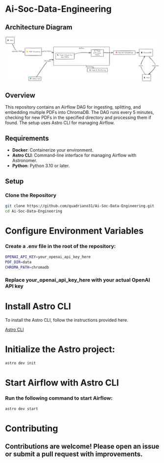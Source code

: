 # Ai-Soc-Data-Engineering


## Architecture Diagram 
![alt text](image.png)
## Overview

This repository contains an Airflow DAG for ingesting, splitting, and embedding multiple PDFs into ChromaDB. The DAG runs every 5 minutes, checking for new PDFs in the specified directory and processing them if found. The setup uses Astro CLI for managing Airflow.

## Requirements

- **Docker**: Containerize your environment.
- **Astro CLI**: Command-line interface for managing Airflow with Astronomer.
- **Python**: Python 3.10 or later.

## Setup

### Clone the Repository

```bash
git clone https://github.com/quadriano31/Ai-Soc-Data-Engineering.git
cd Ai-Soc-Data-Engineering
```

# Configure Environment Variables

### Create a .env file in the root of the repository:

```bash
OPENAI_API_KEY=your_openai_api_key_here
PDF_DIR=data
CHROMA_PATH=chromadb
```

### Replace your_openai_api_key_here with your actual OpenAI API key

# Install Astro CLI
To install the Astro CLI, follow the instructions provided here.

[Astro CLI](https://www.astronomer.io/docs/astro/cli/install-cli)

# Initialize the Astro project:

```bash
astro dev init
```

# Start Airflow with Astro CLI
### Run the following command to start Airflow:

```bash
astro dev start
```

# Contributing
## Contributions are welcome! Please open an issue or submit a pull request with improvements.